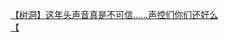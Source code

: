 [【树洞】这年头声音真是不可信……声控们你们还好么](http://tieba.baidu.com/p/3354885652?see_lz=1&pn=)   
[【](http://tieba.baidu.com/p/3354174313?see_lz=1&pn=)   
